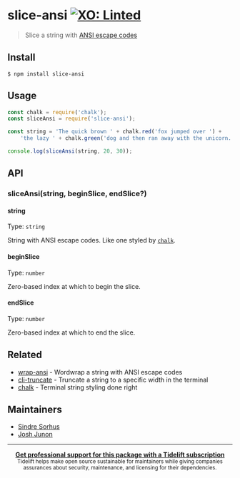 # slice-ansi [![XO: Linted](https://img.shields.io/badge/xo-linted-blue.svg)](https://github.com/xojs/xo)

> Slice a string with [ANSI escape codes](https://en.wikipedia.org/wiki/ANSI_escape_code#Colors_and_Styles)

## Install

```
$ npm install slice-ansi
```

## Usage

```js
const chalk = require('chalk');
const sliceAnsi = require('slice-ansi');

const string = 'The quick brown ' + chalk.red('fox jumped over ') +
	'the lazy ' + chalk.green('dog and then ran away with the unicorn.');

console.log(sliceAnsi(string, 20, 30));
```

## API

### sliceAnsi(string, beginSlice, endSlice?)

#### string

Type: `string`

String with ANSI escape codes. Like one styled by [`chalk`](https://github.com/chalk/chalk).

#### beginSlice

Type: `number`

Zero-based index at which to begin the slice.

#### endSlice

Type: `number`

Zero-based index at which to end the slice.

## Related

- [wrap-ansi](https://github.com/chalk/wrap-ansi) - Wordwrap a string with ANSI escape codes
- [cli-truncate](https://github.com/sindresorhus/cli-truncate) - Truncate a string to a specific width in the terminal
- [chalk](https://github.com/chalk/chalk) - Terminal string styling done right

## Maintainers

- [Sindre Sorhus](https://github.com/sindresorhus)
- [Josh Junon](https://github.com/qix-)

---

<div align="center">
	<b>
		<a href="https://tidelift.com/subscription/pkg/npm-slice_ansi?utm_source=npm-slice-ansi&utm_medium=referral&utm_campaign=readme">Get professional support for this package with a Tidelift subscription</a>
	</b>
	<br>
	<sub>
		Tidelift helps make open source sustainable for maintainers while giving companies<br>assurances about security, maintenance, and licensing for their dependencies.
	</sub>
</div>
